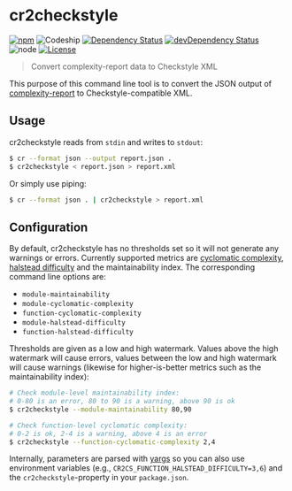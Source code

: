 # cr2checkstyle
[![npm](https://img.shields.io/npm/v/cr2checkstyle.svg?style=flat-square)](https://www.npmjs.com/package/cr2checkstyle)
![Codeship](https://img.shields.io/codeship/227f5300-f7f2-0133-0bf6-2eb9f408a9c3.svg?style=flat-square)
[![Dependency Status](https://img.shields.io/david/Finanzchef24-GmbH/cr2checkstyle.svg?style=flat-square)](https://david-dm.org/Finanzchef24-GmbH/cr2checkstyle)
[![devDependency Status](https://img.shields.io/david/dev/Finanzchef24-GmbH/cr2checkstyle.svg?style=flat-square)](https://david-dm.org/Finanzchef24-GmbH/cr2checkstyle)
![node](https://img.shields.io/node/v/cr2checkstyle.svg?style=flat-square)
[![License](https://img.shields.io/npm/l/cr2checkstyle.svg?style=flat-square)](https://github.com/Finanzchef24-GmbH/cr2checkstyle/blob/master/LICENSE)

> Convert complexity-report data to Checkstyle XML

This purpose of this command line tool is to convert the JSON output of [complexity-report](https://github.com/jared-stilwell/complexity-report) to Checkstyle-compatible XML.

## Usage
cr2checkstyle reads from `stdin` and writes to `stdout`:

```bash
$ cr --format json --output report.json .
$ cr2checkstyle < report.json > report.xml
```

Or simply use piping:
```bash
$ cr --format json . | cr2checkstyle > report.xml
```

## Configuration
By default, cr2checkstyle has no thresholds set so it will not generate any warnings or errors. Currently supported metrics are [cyclomatic complexity](https://en.wikipedia.org/wiki/Cyclomatic_complexity), [halstead difficulty](https://en.wikipedia.org/wiki/Halstead_complexity_measures) and the maintainability index. The corresponding command line options are:

 - `module-maintainability`
 - `module-cyclomatic-complexity`
 - `function-cyclomatic-complexity`
 - `module-halstead-difficulty`
 - `function-halstead-difficulty`

Thresholds are given as a low and high watermark. Values above the high watermark will cause errors, values between the low and high watermark will cause warnings (likewise for higher-is-better metrics such as the maintainability index):

```bash
# Check module-level maintainability index:
# 0-80 is an error, 80 to 90 is a warning, above 90 is ok
$ cr2checkstyle --module-maintainability 80,90

# Check function-level cyclomatic complexity:
# 0-2 is ok, 2-4 is a warning, above 4 is an error
$ cr2checkstyle --function-cyclomatic-complexity 2,4
```

Internally, parameters are parsed with [yargs](http://yargs.js.org/docs/#methods-envprefix) so you can also use environment variables (e.g., `CR2CS_FUNCTION_HALSTEAD_DIFFICULTY=3,6`) and the `cr2checkstyle`-property in your `package.json`.

